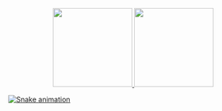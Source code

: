 <div align="center">
	<a href="https://github.com/orafaelpedrosa">
	<img height="160em" src="https://github-readme-stats.vercel.app/api?username=orafaelpedrosa&show_icons=true&theme=tokyonight&include_all_commits=true&count_private=true"/>
	<img height="160em" src="https://github-readme-stats.vercel.app/api/top-langs/?username=orafaelpedrosa&layout=compact&langs_count=7&theme=tokyonight"/>
  </div>
  
  
  <div> 

  ![Snake animation](https://https://github.com/orafaelpedrosa/orafaelpedrosa/blob/output/github-contribution-grid-snake.svg)
 
</div>
  
  
